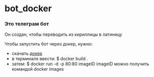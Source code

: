 # bot_docker
### Это телеграм бот
Он создан, чтобы переводить из кириллицы в латиницу

Чтобы запустить бот через докер, нужно:
- скачать [докер](https://docs.docker.com/desktop/install/mac-install/)
- в терминале ввести: 
    $ docker build .
- затем: 
    $ docker run -d -p 80:80 imageID
imageID можно получить командой docker images
